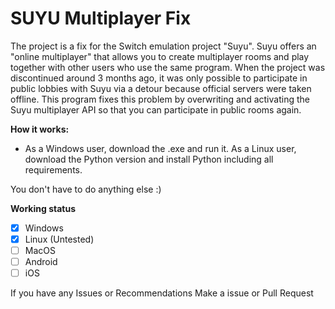 # SUYU Multiplayer Fix
The project is a fix for the Switch emulation project "Suyu". Suyu offers an "online multiplayer" that allows you to create multiplayer rooms and play together with other users who use the same program. When the project was discontinued around 3 months ago, it was only possible to participate in public lobbies with Suyu via a detour because official servers were taken offline. This program fixes this problem by overwriting and activating the Suyu multiplayer API so that you can participate in public rooms again.

**How it works:**
- As a Windows user, download the .exe and run it. As a Linux user, download the Python version and install Python including all requirements.

You don't have to do anything else :)

**Working status**
- [X] Windows
- [X] Linux (Untested)
- [ ] MacOS
- [ ] Android
- [ ] iOS

If you have any Issues or Recommendations
Make a issue or Pull Request
